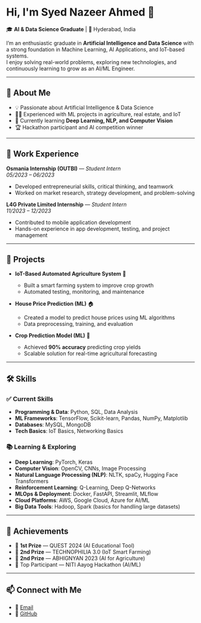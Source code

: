 # Hi, I'm Syed Nazeer Ahmed 👋  

🎓 **AI & Data Science Graduate** | 📍 Hyderabad, India  

I’m an enthusiastic graduate in **Artificial Intelligence and Data Science** with a strong foundation in Machine Learning, AI Applications, and IoT-based systems.  
I enjoy solving real-world problems, exploring new technologies, and continuously learning to grow as an AI/ML Engineer.  

---

## 🚀 About Me  
- 💡 Passionate about Artificial Intelligence & Data Science  
- 🧑‍💻 Experienced with ML projects in agriculture, real estate, and IoT  
- 🌱 Currently learning **Deep Learning, NLP, and Computer Vision**  
- 🏆 Hackathon participant and AI competition winner  

---

## 💼 Work Experience  

**Osmania Internship (OUTBI)** — *Student Intern*  
*05/2023 – 06/2023*  
- Developed entrepreneurial skills, critical thinking, and teamwork  
- Worked on market research, strategy development, and problem-solving  

**L4G Private Limited Internship** — *Student Intern*  
*11/2023 – 12/2023*  
- Contributed to mobile application development  
- Hands-on experience in app development, testing, and project management  

---

## 📂 Projects  

- **IoT-Based Automated Agriculture System** 🌱  
  - Built a smart farming system to improve crop growth  
  - Automated testing, monitoring, and maintenance  

- **House Price Prediction (ML)** 🏠  
  - Created a model to predict house prices using ML algorithms  
  - Data preprocessing, training, and evaluation  

- **Crop Prediction Model (ML)** 🌾  
  - Achieved **90% accuracy** predicting crop yields  
  - Scalable solution for real-time agricultural forecasting  

---

## 🛠️ Skills  

### ✅ Current Skills  
- **Programming & Data**: Python, SQL, Data Analysis  
- **ML Frameworks**: TensorFlow, Scikit-learn, Pandas, NumPy, Matplotlib  
- **Databases**: MySQL, MongoDB  
- **Tech Basics**: IoT Basics, Networking Basics  

### 📚 Learning & Exploring  
- **Deep Learning**: PyTorch, Keras  
- **Computer Vision**: OpenCV, CNNs, Image Processing  
- **Natural Language Processing (NLP)**: NLTK, spaCy, Hugging Face Transformers  
- **Reinforcement Learning**: Q-Learning, Deep Q-Networks  
- **MLOps & Deployment**: Docker, FastAPI, Streamlit, MLflow  
- **Cloud Platforms**: AWS, Google Cloud, Azure for AI/ML  
- **Big Data Tools**: Hadoop, Spark (basics for handling large datasets)  

---

## 🏅 Achievements  
- 🥇 **1st Prize** — QUEST 2024 (AI Educational Tool)  
- 🥈 **2nd Prize** — TECHNOPHILIA 3.0 (IoT Smart Farming)  
- 🥈 **2nd Prize** — ABHIGNYAN 2023 (AI for Agriculture)  
- 🌟 Top Participant — NITI Aayog Hackathon (AI/ML)  

---

## 📫 Connect with Me  
- 📧 [Email](mailto:imnas7037@gmail.com)  
- 🐙 [GitHub](https://github.com/IMNAS01)
